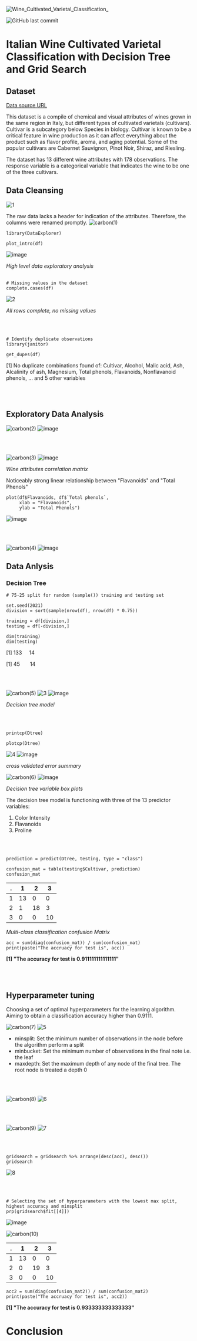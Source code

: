 ![Wine_Cultivated_Varietal_Classification_](https://user-images.githubusercontent.com/74638365/138602134-e0ca7239-7c72-4541-b9c2-f29fe7343233.png)

![GitHub last commit](https://img.shields.io/github/last-commit/bklee095/R-Wine-Classification)
# Italian Wine Cultivated Varietal Classification with Decision Tree and Grid Search


## Dataset

[Data source URL](https://archive.ics.uci.edu/ml/datasets/Wine)

This dataset is a compile of chemical and visual attributes of wines grown in the same region in Italy, but different types of cultivated varietals (cultivars). Cultivar is a subcategory below Species in biology. Cultivar is known to be a critical feature in wine production as it can affect everything about the product such as flavor profile, aroma, and aging potential. Some of the popular cultivars are Cabernet Sauvignon, Pinot Noir, Shiraz, and Riesling.

The dataset has 13 different wine attributes with 178 observations. The response variable is a categorical variable that indicates the wine to be one of the three cultivars. 

## Data Cleansing

![1](https://user-images.githubusercontent.com/74638365/138602848-f767c67b-195b-4fd3-95c1-8fac628d5579.PNG)

The raw data lacks a header for indication of the attributes. Therefore, the columns were renamed promptly.
![carbon(1)](https://user-images.githubusercontent.com/74638365/138602907-13486a80-5852-4876-b14f-b5d474dca5cd.png)


```{r}
library(DataExplorer)

plot_intro(df)
```
![image](https://user-images.githubusercontent.com/74638365/138602973-1f03452f-f5fe-4e7e-bb54-d78531f9295a.png)

_High level data exploratory analysis_
<br/><br/>

```{r}
# Missing values in the dataset
complete.cases(df)
```
![2](https://user-images.githubusercontent.com/74638365/138603005-4fe405cf-373e-49c4-aad9-6ba14084aed4.PNG)

_All rows complete, no missing values_

<br/><br/>

```{r}
# Identify duplicate observations
library(janitor)

get_dupes(df)
```
[1] No duplicate combinations found of: Cultivar, Alcohol, Malic acid, Ash, Alcalinity of ash, Magnesium, Total phenols, Flavanoids, Nonflavanoid phenols, ... and 5 other variables


<br/><br/>

## Exploratory Data Analysis

![carbon(2)](https://user-images.githubusercontent.com/74638365/138603077-0de91fa1-1a67-4f45-a392-e07868ffe253.png)
![image](https://user-images.githubusercontent.com/74638365/138603091-9c6e89ac-9316-48ed-b398-330b607c5e42.png)

<br/><br/>

![carbon(3)](https://user-images.githubusercontent.com/74638365/138603127-b654447c-60b3-4468-8a33-e23ab03ea848.png)
![image](https://user-images.githubusercontent.com/74638365/138603137-f0c8212a-a664-454e-9f70-c3efed05300e.png)

_Wine attributes correlation matrix_

Noticeably strong linear relationship between "Flavanoids" and "Total Phenols"

```{r}
plot(df$Flavanoids, df$`Total phenols`,
     xlab = "Flavanoids",
     ylab = "Total Phenols")
```
![image](https://user-images.githubusercontent.com/74638365/138603232-1122630c-a1c4-469f-8d93-57da66ffb2cc.png)

<br/><br/>

![carbon(4)](https://user-images.githubusercontent.com/74638365/138607848-f5cd647a-dce8-47bc-9cb1-f53168c39e85.png)
![image](https://user-images.githubusercontent.com/74638365/138603305-76c5a9bd-fbf6-49f4-8fe6-6eaef4a55855.png)



## Data Anlysis
### Decision Tree
```{r}
# 75-25 split for random (sample()) training and testing set

set.seed(2021)
division = sort(sample(nrow(df), nrow(df) * 0.75))

training = df[division,]
testing = df[-division,]
```

```{r}
dim(training)
dim(testing)
```

[1] 133 &nbsp; &nbsp;   14

[1] 45  &nbsp; &nbsp; &nbsp;  14

<br/><br/>

![carbon(5)](https://user-images.githubusercontent.com/74638365/138607941-50d78c2f-b2e3-41de-8305-3099a1979668.png)
![3](https://user-images.githubusercontent.com/74638365/138607959-9012971a-b7c8-47a7-85bd-c2d0f6238246.PNG)
![image](https://user-images.githubusercontent.com/74638365/138607968-c810c22f-1b2d-4cc3-be6f-d955c54953b1.png)

_Decision tree model_

<br/><br/>

```{r}
printcp(Dtree)
```

```{r}
plotcp(Dtree)
```
![4](https://user-images.githubusercontent.com/74638365/138607985-14718180-aa8b-4d85-a258-b2efc3d3ae20.PNG)
![image](https://user-images.githubusercontent.com/74638365/138607994-4112c9e8-d90a-4656-8b55-f79480ddeb43.png)

_cross validated error summary_


![carbon(6)](https://user-images.githubusercontent.com/74638365/138608008-eeb52aff-14ee-46ef-be56-28aadca8b9a5.png)
![image](https://user-images.githubusercontent.com/74638365/138608017-a8de0f0a-8b6c-4c25-b16f-e1b2cbd07a2a.png)

_Decision tree variable box plots_
<br/>

The decision tree model is functioning with three of the 13 predictor variables:
1. Color Intensity
2. Flavanoids
3. Proline

<br/><br/>

```{r}
prediction = predict(Dtree, testing, type = "class")

confusion_mat = table(testing$Cultivar, prediction)
confusion_mat
```

. | 1 | 2 | 3 |
--|---|---|---|
1 | 13 | 0| 0 |
2 | 1 | 18| 3 |
3 | 0 | 0 | 10|

_Multi-class classification confusion Matrix_

```{r}
acc = sum(diag(confusion_mat)) / sum(confusion_mat)
print(paste("The accruacy for test is", acc))
```
**[1] "The accuracy for test is 0.911111111111111"**

<br/><br/>

## Hyperparameter tuning

Choosing a set of optimal hyperparameters for the learning algorithm. 
Aiming to obtain a classification accuracy higher than 0.9111.

![carbon(7)](https://user-images.githubusercontent.com/74638365/138608248-c36df4b7-afef-4323-b405-e08e88ad2914.png)
![5](https://user-images.githubusercontent.com/74638365/138608276-4ee6a9de-cfdb-42d1-a6a4-ab19ba069a91.PNG)

- minsplit: Set the minimum number of observations in the node before the algorithm perform a split
- minbucket:  Set the minimum number of observations in the final note i.e. the leaf
- maxdepth: Set the maximum depth of any node of the final tree. The root node is treated a depth 0

<br/><br/>

![carbon(8)](https://user-images.githubusercontent.com/74638365/138608307-483ff4c3-1ec1-4a27-837c-08ec949e0ef2.png)
![6](https://user-images.githubusercontent.com/74638365/138608330-5852e6ed-3afd-4635-b1e0-b7191f05918f.PNG)

<br/><br/>

![carbon(9)](https://user-images.githubusercontent.com/74638365/138608380-39312556-91ad-413e-936c-87c8390075b7.png)
![7](https://user-images.githubusercontent.com/74638365/138608416-e1718455-c561-477e-8b3c-a3d5b664cf4d.PNG)

<br/><br/>

```{r}
gridsearch = gridsearch %>% arrange(desc(acc), desc())
gridsearch
```
![8](https://user-images.githubusercontent.com/74638365/138608445-94d21e51-f271-4592-b3ba-0fe17ea012e9.PNG)

<br/><br/>
```{r}
# Selecting the set of hyperparameters with the lowest max split, highest accuracy and minsplit
prp(gridsearch$fit[[4]])
```
![image](https://user-images.githubusercontent.com/74638365/138608476-cfebf559-f305-49c4-9c63-bb027ceab050.png)



![carbon(10)](https://user-images.githubusercontent.com/74638365/138608488-e3bb386a-c3bd-4a72-84b5-686d3275b3af.png)

. | 1 | 2 | 3 |
--|---|---|---|
1 | 13 | 0| 0 |
2 | 0 | 19| 3 |
3 | 0 | 0 | 10|



```{r}
acc2 = sum(diag(confusion_mat2)) / sum(confusion_mat2)
print(paste("The accruacy for test is", acc2))
```

**[1] "The accuracy for test is 0.933333333333333"**


# Conclusion


